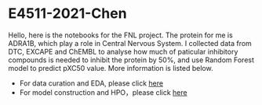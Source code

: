 # E4511-2021-Chen
Hello, here is the notebooks for the FNL project.
The protein for me is ADRA1B, which play a role in Central Nervous System. I collected data from DTC, EXCAPE and ChEMBL to analyse how much of paticular inhibitory compounds is needed to inhibit the protein by 50%, and use Random Forest model to predict pXC50 value. More information is listed below.

* For data curation and EDA, please click [here](https://github.com/WenjingChen12345/E4511-2021-Chen/blob/main/FNL%20project/EDA%20%26%20Curation.ipynb)
* For model construction and HPO，please click [here](https://github.com/WenjingChen12345/E4511-2021-Chen/blob/main/FNL%20project/RF%20Model%20%26%20HPO.ipynb)
